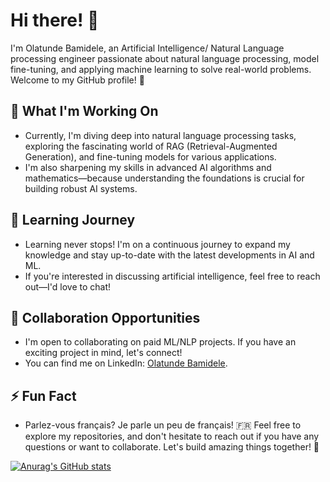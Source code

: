 
# Hi there! 👋

I'm Olatunde Bamidele, an Artificial Intelligence/ Natural Language processing engineer passionate about natural language processing, model fine-tuning, and applying machine learning to solve real-world problems. Welcome to my GitHub profile! 🚀

## 🔭 What I'm Working On

- Currently, I'm diving deep into natural language processing tasks, exploring the fascinating world of RAG (Retrieval-Augmented Generation), and fine-tuning models for various applications.
- I'm also sharpening my skills in advanced AI algorithms and mathematics—because understanding the foundations is crucial for building robust AI systems.

## 🌱 Learning Journey
- Learning never stops! I'm on a continuous journey to expand my knowledge and stay up-to-date with the latest developments in AI and ML.
- If you're interested in discussing artificial intelligence, feel free to reach out—I'd love to chat!

## 👯 Collaboration Opportunities
- I'm open to collaborating on paid ML/NLP projects. If you have an exciting project in mind, let's connect!
- You can find me on LinkedIn: [Olatunde Bamidele](https://www.linkedin.com/in/olatunde-bamidele).

## ⚡ Fun Fact
- Parlez-vous français? Je parle un peu de français! 🇫🇷
Feel free to explore my repositories, and don't hesitate to reach out if you have any questions or want to collaborate. Let's build amazing things together! 🌟

[![Anurag's GitHub stats](https://github-readme-stats.vercel.app/api?username=Ogabamz)](https://github.com/anuraghazra/github-readme-stats)

